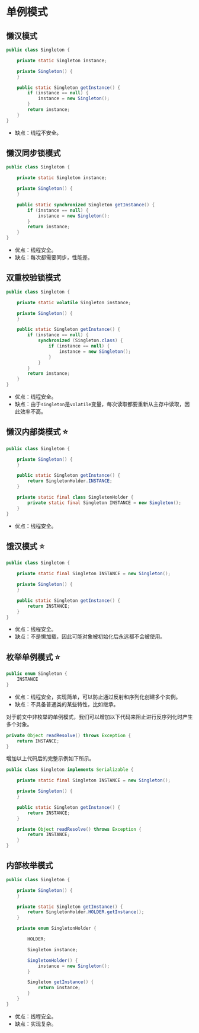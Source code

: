 # 单例模式

## 懒汉模式

```java
public class Singleton {

    private static Singleton instance;

    private Singleton() {
    }

    public static Singleton getInstance() {
        if (instance == null) {
            instance = new Singleton();
        }
        return instance;
    }
}
```

- 缺点：线程不安全。

## 懒汉同步锁模式

```java
public class Singleton {

    private static Singleton instance;

    private Singleton() {
    }

    public static synchronized Singleton getInstance() {
        if (instance == null) {
            instance = new Singleton();
        }
        return instance;
    }
}
```

- 优点：线程安全。
- 缺点：每次都需要同步，性能差。

## 双重校验锁模式

```java
public class Singleton {

    private static volatile Singleton instance;

    private Singleton() {
    }

    public static Singleton getInstance() {
        if (instance == null) {
            synchronized (Singleton.class) {
                if (instance == null) {
                    instance = new Singleton();
                }
            }
        }
        return instance;
    }
}
```

- 优点：线程安全。
- 缺点：由于`singleton`是`volatile`变量，每次读取都要重新从主存中读取，因此效率不高。

## 懒汉内部类模式 ⭐️

```java
public class Singleton {

    private Singleton() {
    }

    public static Singleton getInstance() {
        return SingletonHolder.INSTANCE;
    }

    private static final class SingletonHolder {
        private static final Singleton INSTANCE = new Singleton();
    }
}
```

- 优点：线程安全。

## 饿汉模式 ⭐️

```java
public class Singleton {

    private static final Singleton INSTANCE = new Singleton();

    private Singleton() {
    }

    public static Singleton getInstance() {
        return INSTANCE;
    }
}
```

- 优点：线程安全。
- 缺点：不是懒加载，因此可能对象被初始化后永远都不会被使用。

## 枚举单例模式 ⭐️

```java
public enum Singleton {
    INSTANCE
}
```

- 优点：线程安全，实现简单，可以防止通过反射和序列化创建多个实例。
- 缺点：不具备普通类的某些特性，比如继承。

对于前文中非枚举的单例模式，我们可以增加以下代码来阻止进行反序列化时产生多个对象。

```java
private Object readResolve() throws Exception {
    return INSTANCE;
}
```

增加以上代码后的完整示例如下所示。

```java
public class Singleton implements Serializable {

    private static final Singleton INSTANCE = new Singleton();

    private Singleton() {
    }

    public static Singleton getInstance() {
        return INSTANCE;
    }

    private Object readResolve() throws Exception {
        return INSTANCE;
    }
}
```

## 内部枚举模式

```java
public class Singleton {

    private Singleton() {
    }

    private static Singleton getInstance() {
        return SingletonHolder.HOLDER.getInstance();
    }

    private enum SingletonHolder {

        HOLDER;

        Singleton instance;

        SingletonHolder() {
            instance = new Singleton();
        }

        Singleton getInstance() {
            return instance;
        }
    }
}
```

- 优点：线程安全。
- 缺点：实现复杂。
